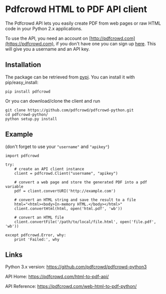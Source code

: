# Pdfcrowd HTML to PDF API client

The Pdfcrowd API lets you easily create PDF from web pages or raw HTML
code in your Python 2.x applications.

To use the API, you need an account on
[http://pdfcrowd.com](https://pdfcrowd.com), if you don't have one you
can sign up [here](https://pdfcrowd.com/pricing/api/). This will give
you a username and an API key.

## Installation

The package can be retrieved from
[pypi](http://pypi.python.org/pypi/pdfcrowd/). You can install it with pip/easy_install:

    pip install pdfcrowd
    
Or you can download/clone the client and run

    git clone https://github.com/pdfcrowd/pdfcrowd-python.git    
    cd pdfcrowd-python/
    python setup.py install

## Example

(don't forget to use your `"username"` and `"apikey"`)

    import pdfcrowd
    
    try:
        # create an API client instance
        client = pdfcrowd.Client("username", "apikey")
    
        # convert a web page and store the generated PDF into a pdf variable
        pdf = client.convertURI('http://example.com')
    
        # convert an HTML string and save the result to a file
        html="<html><body>In-memory HTML.</body></html>"
        client.convertHtml(html, open('html.pdf', 'wb'))
    
        # convert an HTML file
        client.convertFile('/path/to/local/file.html', open('file.pdf', 'wb'))
    
    except pdfcrowd.Error, why:
        print 'Failed:', why
    
## Links

Python 3.x version:
 <https://github.com/pdfcrowd/pdfcrowd-python3>

API Home:
 <https://pdfcrowd.com/html-to-pdf-api/>
 
API Reference:
 <https://pdfcrowd.com/web-html-to-pdf-python/>

